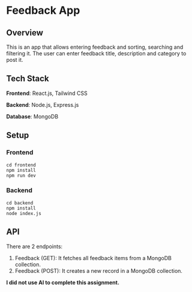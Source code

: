 # Feedback App

## Overview

This is an app that allows entering feedback and sorting, searching and filtering it. The user can enter feedback title, description and category to post it.

## Tech Stack

**Frontend**: React.js, Tailwind CSS

**Backend**: Node.js, Express.js

**Database**: MongoDB

## Setup

### Frontend

```
cd frontend
npm install
npm run dev
```

### Backend

```
cd backend
npm install
node index.js
```

## API

There are 2 endpoints:

1. Feedback (GET): It fetches all feedback items from a MongoDB collection.
2. Feedback (POST): It creates a new record in a MongoDB collection.

**I did not use AI to complete this assignment.**
